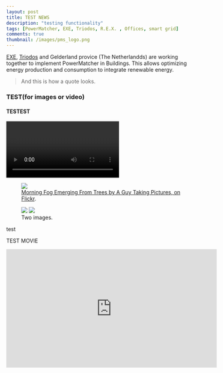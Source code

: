 ```yaml
---
layout: post
title: TEST NEWS
description: "testing functionality"
tags: [PowerMatcher, EXE, Triodos, R.E.X. , Offices, smart grid]
comments: true
thumbnail: /images/pms_logo.png
---
```


[EXE](http://energy-exchange-enablers.com/), [Triodos](http://www.triodos.nl/nl/particulieren/beleggen/beleggen-overview/vastgoedfonds-beleggingsfonds-duurzaam-vastgoed/over-dit-fonds/) and Gelderland provice (The Netherlandds) are working together to implement PowerMatcher in Buildings. This allows optimizing energy production and consumption to integrate renewable energy.


> And this is how a quote looks.

### TEST(for images or video)

#### TESTEST

<video>
	<a href="http://www.youtube.com/watch?v=Zz4OpVwYWYE"><img src="http://www.youtube.com/watch?v=Zz4OpVwYWYE"></a>
	<figcaption><a href="http://www.flickr.com/photos/80901381@N04/7758832526/" title="testst">Morning Fog Emerging From Trees by A Guy Taking Pictures, on Flickr</a>.</figcaption>
</video>

<figure>
	<a href="http://farm9.staticflickr.com/8426/7758832526_cc8f681e48_b.jpg"><img src="http://farm9.staticflickr.com/8426/7758832526_cc8f681e48_c.jpg"></a>
	<figcaption><a href="http://www.flickr.com/photos/80901381@N04/7758832526/" title="Morning Fog Emerging From Trees by A Guy Taking Pictures, on Flickr">Morning Fog Emerging From Trees by A Guy Taking Pictures, on Flickr</a>.</figcaption>
</figure>


<figure class="half">
	<a href="http://farm9.staticflickr.com/8426/7758832526_cc8f681e48_b.jpg"><img src="http://farm9.staticflickr.com/8426/7758832526_cc8f681e48_c.jpg"></a>
	<a href="http://farm9.staticflickr.com/8426/7758832526_cc8f681e48_b.jpg"><img src="http://farm9.staticflickr.com/8426/7758832526_cc8f681e48_c.jpg"></a>
	<figcaption>Two images.</figcaption>
</figure>

test

TEST MOVIE

<iframe width="560" height="315" src="http://www.youtube.com/watch?v=Zz4OpVwYWYE" frameborder="0" allowfullscreen></iframe>
